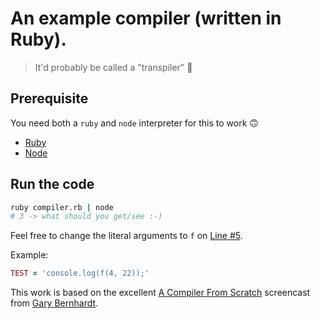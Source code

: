 # An example compiler (written in Ruby).

> It'd probably be called a "transpiler" 🤭

## Prerequisite

You need both a `ruby` and `node` interpreter for this to work 🙃

- [Ruby](https://www.ruby-lang.org/en/downloads/)
- [Node](https://nodejs.org/en)

## Run the code

```bash
ruby compiler.rb | node
# 3 -> what should you get/see :-)
```

Feel free to change the literal arguments to `f` on [Line #5](./compiler.rb?plain=1#L5).

Example:

```ruby
TEST = 'console.log(f(4, 22));'
```

This work is based on the excellent [A Compiler From Scratch](https://www.destroyallsoftware.com/screencasts/catalog/a-compiler-from-scratch) screencast from [Gary Bernhardt](https://www.destroyallsoftware.com/).
